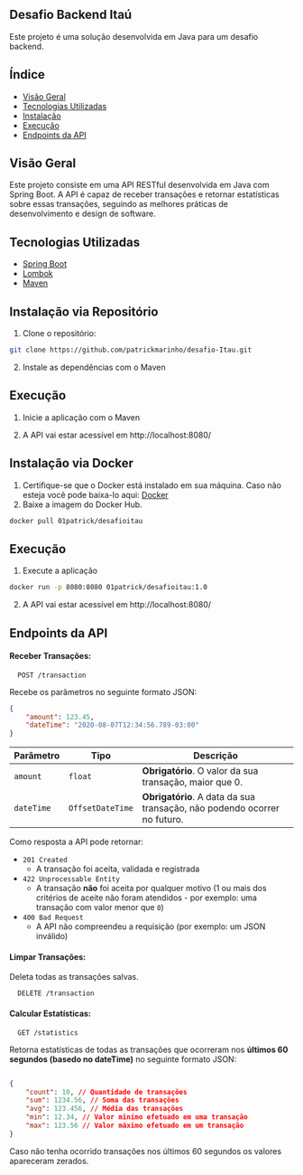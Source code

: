 
## Desafio Backend Itaú
 Este projeto é uma solução desenvolvida em Java para um desafio backend.

## Índice
- [Visão Geral](#visão-geral)
- [Tecnologias Utilizadas](#tecnologias-utilizadas)
- [Instalação](#instalação)
- [Execução](#execução)
- [Endpoints da API](#endpoints-da-api)

## Visão Geral
Este projeto consiste em uma API RESTful desenvolvida em Java com Spring Boot. A API é capaz de receber transações e retornar estatísticas sobre essas transações, seguindo as melhores práticas de desenvolvimento e design de software.

## Tecnologias Utilizadas
- [Spring Boot](https://spring.io/projects/spring-boot)
- [Lombok](https://projectlombok.org/)
- [Maven](https://maven.apache.org/)

## Instalação via Repositório
1. Clone o repositório:

```bash
git clone https://github.com/patrickmarinho/desafio-Itau.git
```

2. Instale as dependências com o Maven

## Execução
1. Inicie a aplicação com o Maven

2. A API vai estar acessível em http://localhost:8080/


## Instalação via Docker
1. Certifique-se que o Docker está instalado em sua máquina. Caso não esteja você pode baixa-lo aqui: [Docker](https://www.docker.com)
2. Baixe a imagem do Docker Hub.

```bash
docker pull 01patrick/desafioitau
```

## Execução
1. Execute a aplicação
```bash
docker run -p 8080:8080 01patrick/desafioitau:1.0
```
2. A API vai estar acessível em http://localhost:8080/


## Endpoints da API

#### Receber Transações:

```http
  POST /transaction
```
Recebe os parâmetros no seguinte formato JSON:

```json
{
    "amount": 123.45,
    "dateTime": "2020-08-07T12:34:56.789-03:00"
}
```

| Parâmetro | Tipo            | Descrição                                                              |
|-----------|-----------------|------------------------------------------------------------------------|
|`amount`   |`float`          |**Obrigatório**. O valor da sua transação, maior que 0.                 |
|`dateTime` |`OffsetDateTime` |**Obrigatório**. A data da sua transação, não podendo ocorrer no futuro.|

Como resposta a API pode retornar:
- `201 Created`
    - A transação foi aceita, validada e registrada
- `422 Unprocessable Entity`
    - A transação **não** foi aceita por qualquer motivo (1 ou mais dos critérios de aceite não foram atendidos - por exemplo: uma transação com valor menor que `0`)
- `400 Bad Request`
    - A API não compreendeu a requisição (por exemplo: um JSON inválido)

#### Limpar Transações:
Deleta todas as transações salvas.
```http
  DELETE /transaction
```

#### Calcular Estatísticas:

```http
  GET /statistics
```
Retorna estatísticas de todas as transações que ocorreram nos **últimos 60 segundos (basedo no dateTime)** no seguinte formato JSON:

```json

{
    "count": 10, // Quantidade de transações
    "sum": 1234.56, // Soma das transações
    "avg": 123.456, // Média das transações
    "min": 12.34, // Valor minímo efetuado em uma transação
    "max": 123.56 // Valor máximo efetuado em um transação
}

```
Caso não tenha ocorrido transações nos últimos 60 segundos os valores apareceram zerados.
